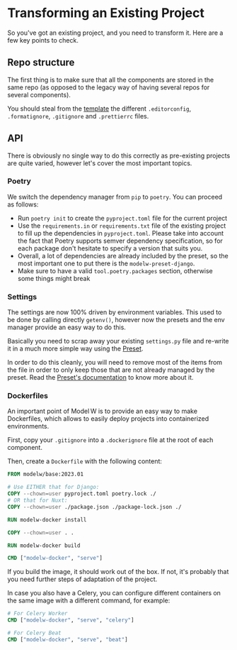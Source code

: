 # Transforming an Existing Project

So you've got an existing project, and you need to transform it. Here are a few
key points to check.

## Repo structure

The first thing is to make sure that all the components are stored in the same
repo (as opposed to the legacy way of having several repos for several
components).

You should steal from the
[template](https://github.com/ModelW/project-maker/tree/develop/src/model_w/project_maker/template)
the different `.editorconfig`, `.formatignore`, `.gitignore` and `.prettierrc`
files.

## API

There is obviously no single way to do this correctly as pre-existing projects
are quite varied, however let's cover the most important topics.

### Poetry

We switch the dependency manager from `pip` to `poetry`. You can proceed as
follows:

-   Run `poetry init` to create the `pyproject.toml` file for the current
    project
-   Use the `requirements.in` or `requirements.txt` file of the existing project
    to fill up the dependencies in `pyproject.toml`. Please take into account
    the fact that Poetry supports semver dependency specification, so for each
    package don't hesitate to specify a version that suits you.
-   Overall, a lot of dependencies are already included by the preset, so the
    most important one to put there is the `modelw-preset-django`.
-   Make sure to have a valid `tool.poetry.packages` section, otherwise some
    things might break

### Settings

The settings are now 100% driven by environment variables. This used to be done
by calling directly `getenv()`, however now the presets and the env manager
provide an easy way to do this.

Basically you need to scrap away your existing `settings.py` file and re-write
it in a much more simple way using the
[Preset](https://modelw-django-preset.readthedocs.io/en/latest/).

In order to do this cleanly, you will need to remove most of the items from the
file in order to only keep those that are not already managed by the preset.
Read the
[Preset's documentation](https://modelw-django-preset.readthedocs.io/en/latest/)
to know more about it.

### Dockerfiles

An important point of Model&#8239;W is to provide an easy way to make
Dockerfiles, which allows to easily deploy projects into containerized
environments.

First, copy your `.gitignore` into a `.dockerignore` file at the root of each
component.

Then, create a `Dockerfile` with the following content:

```dockerfile
FROM modelw/base:2023.01

# Use EITHER that for Django:
COPY --chown=user pyproject.toml poetry.lock ./
# OR that for Nuxt:
COPY --chown=user ./package.json ./package-lock.json ./

RUN modelw-docker install

COPY --chown=user . .

RUN modelw-docker build

CMD ["modelw-docker", "serve"]
```

If you build the image, it should work out of the box. If not, it's probably
that you need further steps of adaptation of the project.

In case you also have a Celery, you can configure different containers on the
same image with a different command, for example:

```dockerfile
# For Celery Worker
CMD ["modelw-docker", "serve", "celery"]

# For Celery Beat
CMD ["modelw-docker", "serve", "beat"]
```
